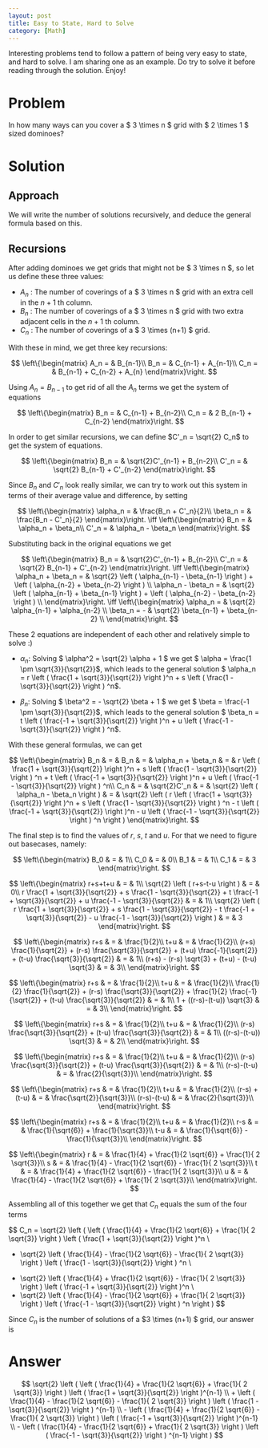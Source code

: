 ```yaml
---
layout: post
title: Easy to State, Hard to Solve
category: [Math]
---
```


Interesting problems tend to follow a pattern of being very easy to state, and hard to solve. I am sharing one as an example. Do try to solve it before reading through the solution. Enjoy!

# Problem

In how many ways can you cover a $ 3 \times n $ grid with $ 2 \times 1 $ sized dominoes?

# Solution

## Approach

We will write the number of solutions recursively, and deduce the general formula based on this.

## Recursions

After adding dominoes we get grids that might not be $ 3 \times n $, so let us define these three values:

- $A_n$ : The number of coverings of a $ 3 \times n $ grid with an extra cell in the $n+1$ th column.
- $B_n$ : The number of coverings of a $ 3 \times n $ grid with two extra adjacent cells in the $n+1$ th column.
- $C_n$ : The number of coverings of a $ 3 \times (n+1) $ grid.

With these in mind, we get three key recursions:

$$
\left\{\begin{matrix}
A_n = & B_{n-1}\\ 
B_n = & C_{n-1} + A_{n-1}\\ 
C_n = & B_{n-1} + C_{n-2} + A_{n}
\end{matrix}\right.
$$

Using $A_n = B_{n-1}$ to get rid of all the $A_n$ terms we get the system of equations

$$
\left\{\begin{matrix}
B_n = & C_{n-1} + B_{n-2}\\ 
C_n = & 2 B_{n-1} + C_{n-2}
\end{matrix}\right.
$$

In order to get similar recursions, we can define $C'_n = \sqrt{2} C_n$ to get the system of equations.

$$
\left\{\begin{matrix}
B_n = & \sqrt{2}C'_{n-1} + B_{n-2}\\ 
C'_n = & \sqrt{2} B_{n-1} + C'_{n-2}
\end{matrix}\right.
$$

Since $B_n$ and $C'_n$ look really similar, we can try to work out this system in terms of their average value and difference, by setting

$$
\left\{\begin{matrix}
\alpha_n = & \frac{B_n + C'_n}{2}\\ 
\beta_n = & \frac{B_n - C'_n}{2}
\end{matrix}\right.
\iff
\left\{\begin{matrix}
B_n = & \alpha_n + \beta_n\\ 
C'_n = & \alpha_n - \beta_n
\end{matrix}\right.
$$

Substituting back in the original equations we get

$$
\left\{\begin{matrix}
B_n = & \sqrt{2}C'_{n-1} + B_{n-2}\\ 
C'_n = & \sqrt{2} B_{n-1} + C'_{n-2}
\end{matrix}\right.
\iff
\left\{\begin{matrix}
\alpha_n + \beta_n = & \sqrt{2} \left ( \alpha_{n-1} - \beta_{n-1} \right ) + \left ( \alpha_{n-2} + \beta_{n-2} \right ) \\ 
\alpha_n - \beta_n = & \sqrt{2} \left ( \alpha_{n-1} + \beta_{n-1} \right ) + \left ( \alpha_{n-2} - \beta_{n-2} \right ) \\ 
\end{matrix}\right.
\iff
\left\{\begin{matrix}
\alpha_n = & \sqrt{2} \alpha_{n-1} + \alpha_{n-2} \\ 
\beta_n = - & \sqrt{2} \beta_{n-1} + \beta_{n-2} \\ 
\end{matrix}\right.
$$

These 2 equations are independent of each other and relatively simple to solve :) 

- $\alpha_n$: Solving $ \alpha^2 = \sqrt{2} \alpha + 1 $ we get $ \alpha = \frac{1 \pm \sqrt{3}}{\sqrt{2}}$, which leads to the general solution $ \alpha_n = r \left ( \frac{1 +  \sqrt{3}}{\sqrt{2}} \right )^n + s \left ( \frac{1 - \sqrt{3}}{\sqrt{2}} \right ) ^n$.

- $\beta_n$: Solving $ \beta^2 = - \sqrt{2} \beta + 1 $ we get $ \beta = \frac{-1 \pm \sqrt{3}}{\sqrt{2}}$, which leads to the general solution $ \beta_n = t \left ( \frac{-1 +  \sqrt{3}}{\sqrt{2}} \right )^n + u \left ( \frac{-1 - \sqrt{3}}{\sqrt{2}} \right ) ^n$.

With these general formulas, we can get

$$
\left\{\begin{matrix}
B_n & = & B_n & = & \alpha_n + \beta_n & = & r \left ( \frac{1 +  \sqrt{3}}{\sqrt{2}} \right )^n + s \left ( \frac{1 - \sqrt{3}}{\sqrt{2}} \right ) ^n + t \left ( \frac{-1 +  \sqrt{3}}{\sqrt{2}} \right )^n + u \left ( \frac{-1 - \sqrt{3}}{\sqrt{2}} \right ) ^n\\
C_n & = & \sqrt{2}C'_n & = & \sqrt{2} \left ( \alpha_n - \beta_n \right ) & = & \sqrt{2} \left ( r \left ( \frac{1 + \sqrt{3}}{\sqrt{2}} \right )^n + s \left ( \frac{1 - \sqrt{3}}{\sqrt{2}} \right ) ^n - t \left ( \frac{-1 +  \sqrt{3}}{\sqrt{2}} \right )^n - u \left ( \frac{-1 - \sqrt{3}}{\sqrt{2}} \right ) ^n  \right )
\end{matrix}\right.
$$

The final step is to find the values of $r$, $s$, $t$ and $u$. For that we need to figure out basecases, namely:

$$
\left\{\begin{matrix}
B_0 & = & 1\\ 
C_0 & = & 0\\ 
B_1 & = & 1\\
C_1 & = & 3
\end{matrix}\right.
$$

$$
\left\{\begin{matrix}
r+s+t+u & = & 1\\ 
\sqrt{2} \left ( r+s-t-u \right ) & = & 0\\ 
r  \frac{1 +  \sqrt{3}}{\sqrt{2}} + s \frac{1 - \sqrt{3}}{\sqrt{2}} + t \frac{-1 +  \sqrt{3}}{\sqrt{2}} + u \frac{-1 - \sqrt{3}}{\sqrt{2}} & = & 1\\
\sqrt{2} \left ( r  \frac{1 +  \sqrt{3}}{\sqrt{2}} + s \frac{1 - \sqrt{3}}{\sqrt{2}} - t \frac{-1 +  \sqrt{3}}{\sqrt{2}} - u \frac{-1 - \sqrt{3}}{\sqrt{2}} \right ) & = & 3
\end{matrix}\right.
$$

$$
\left\{\begin{matrix}
r+s & = & \frac{1}{2}\\ 
t+u & = & \frac{1}{2}\\ 
(r+s) \frac{1}{\sqrt{2}} + (r-s) \frac{\sqrt{3}}{\sqrt{2}} + (t+u) \frac{-1}{\sqrt{2}} + (t-u) \frac{\sqrt{3}}{\sqrt{2}} & = & 1\\
(r+s) - (r-s) \sqrt{3} + (t+u) - (t-u) \sqrt{3} & = & 3\\
\end{matrix}\right.
$$

$$
\left\{\begin{matrix}
r+s & = & \frac{1}{2}\\ 
t+u & = & \frac{1}{2}\\ 
\frac{1}{2} \frac{1}{\sqrt{2}} + (r-s) \frac{\sqrt{3}}{\sqrt{2}} + \frac{1}{2} \frac{-1}{\sqrt{2}} + (t-u) \frac{\sqrt{3}}{\sqrt{2}} & = & 1\\
1 + ((r-s)-(t-u)) \sqrt{3} & = & 3\\
\end{matrix}\right.
$$

$$
\left\{\begin{matrix}
r+s & = & \frac{1}{2}\\ 
t+u & = & \frac{1}{2}\\ 
(r-s) \frac{\sqrt{3}}{\sqrt{2}} + (t-u) \frac{\sqrt{3}}{\sqrt{2}} & = & 1\\
((r-s)-(t-u)) \sqrt{3} & = & 2\\
\end{matrix}\right.
$$

$$
\left\{\begin{matrix}
r+s & = & \frac{1}{2}\\ 
t+u & = & \frac{1}{2}\\ 
(r-s) \frac{\sqrt{3}}{\sqrt{2}} + (t-u) \frac{\sqrt{3}}{\sqrt{2}} & = & 1\\
(r-s)-(t-u) & = & \frac{2}{\sqrt{3}}\\
\end{matrix}\right.
$$

$$
\left\{\begin{matrix}
r+s & = & \frac{1}{2}\\ 
t+u & = & \frac{1}{2}\\ 
(r-s) + (t-u) & = & \frac{\sqrt{2}}{\sqrt{3}}\\
(r-s)-(t-u) & = & \frac{2}{\sqrt{3}}\\
\end{matrix}\right.
$$

$$
\left\{\begin{matrix}
r+s & = & \frac{1}{2}\\ 
t+u & = & \frac{1}{2}\\
r-s & = & \frac{1}{\sqrt{6}} + \frac{1}{\sqrt{3}}\\
t-u & = & \frac{1}{\sqrt{6}} - \frac{1}{\sqrt{3}}\\
\end{matrix}\right.
$$

$$
\left\{\begin{matrix}
r & = & \frac{1}{4} + \frac{1}{2 \sqrt{6}} + \frac{1}{ 2 \sqrt{3}}\\
s & = & \frac{1}{4} - \frac{1}{2 \sqrt{6}} - \frac{1}{ 2 \sqrt{3}}\\
t & = & \frac{1}{4} + \frac{1}{2 \sqrt{6}} - \frac{1}{ 2 \sqrt{3}}\\
u & = & \frac{1}{4} - \frac{1}{2 \sqrt{6}} + \frac{1}{ 2 \sqrt{3}}\\
\end{matrix}\right.
$$

Assembling all of this together we get that $C_n$ equals the sum of the four terms

$$
C_n = 
\sqrt{2} \left ( \left ( \frac{1}{4} + \frac{1}{2 \sqrt{6}} + \frac{1}{ 2 \sqrt{3}} \right ) \left ( \frac{1 + \sqrt{3}}{\sqrt{2}} \right )^n \\
+ \sqrt{2} \left ( \frac{1}{4} - \frac{1}{2 \sqrt{6}} - \frac{1}{ 2 \sqrt{3}} \right ) \left ( \frac{1 - \sqrt{3}}{\sqrt{2}} \right ) ^n \\
- \sqrt{2} \left ( \frac{1}{4} + \frac{1}{2 \sqrt{6}} - \frac{1}{ 2 \sqrt{3}} \right ) \left ( \frac{-1 +  \sqrt{3}}{\sqrt{2}} \right )^n \\
- \sqrt{2} \left ( \frac{1}{4} - \frac{1}{2 \sqrt{6}} + \frac{1}{ 2 \sqrt{3}} \right ) \left ( \frac{-1 - \sqrt{3}}{\sqrt{2}} \right ) ^n \right )
$$

Since $C_n$ is the number of solutions of a $3 \times (n+1) $ grid, our answer is 

# Answer

$$ \sqrt{2} \left ( \left ( \frac{1}{4} + \frac{1}{2 \sqrt{6}} + \frac{1}{ 2 \sqrt{3}} \right ) \left ( \frac{1 + \sqrt{3}}{\sqrt{2}} \right )^{n-1} \\ + \left ( \frac{1}{4} - \frac{1}{2 \sqrt{6}} - \frac{1}{ 2 \sqrt{3}} \right ) \left ( \frac{1 - \sqrt{3}}{\sqrt{2}} \right ) ^{n-1} \\ - \left ( \frac{1}{4} + \frac{1}{2 \sqrt{6}} - \frac{1}{ 2 \sqrt{3}} \right ) \left ( \frac{-1 +  \sqrt{3}}{\sqrt{2}} \right )^{n-1} \\ - \left ( \frac{1}{4} - \frac{1}{2 \sqrt{6}} + \frac{1}{ 2 \sqrt{3}} \right ) \left ( \frac{-1 - \sqrt{3}}{\sqrt{2}} \right ) ^{n-1} \right ) $$

